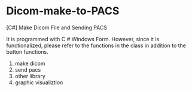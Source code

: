 # Dicom-make-to-PACS
[C#] Make Dicom File and Sending PACS

It is programmed with C # Windows Form.
However, since it is functionalized, please refer to the functions in the class in addition to the button functions.

1. make dicom
2. send pacs
3. other library
4. graphic visualiztion

